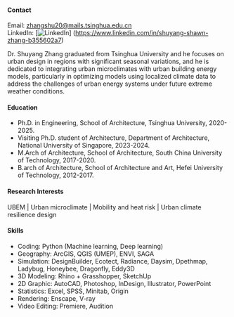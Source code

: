 #### Contact
Email: [zhangshu20@mails.tsinghua.edu.cn](zhangshu20@mails.tsinghua.edu.cn)  
LinkedIn: [![LinkedIn](https://img.shields.io/badge/LinkedIn-%230077B5?style=flat&logo=linkedin&logoColor=white)] (https://www.linkedin.com/in/shuyang-shawn-zhang-b355602a7)

Dr. Shuyang Zhang graduated from Tsinghua University and he focuses on urban design in regions with significant seasonal variations, and he is dedicated to integrating urban microclimates with urban building energy models, particularly in optimizing models using localized climate data to address the challenges of urban energy systems under future extreme weather conditions.

#### Education
- Ph.D. in Engineering, School of Architecture, Tsinghua University, 2020-2025.
- Visiting Ph.D. student of Architecture, Department of Architecture, National University of Singapore, 2023-2024.
- M.Arch of Architecture, School of Architecture, South China University of Technology, 2017-2020.
- B.arch of Architecture, School of Architecture and Art, Hefei University of Technology, 2012-2017.

#### Research Interests
UBEM | Urban microclimate | Mobility and heat risk | Urban climate resilience design

#### Skills
- Coding: Python (Machine learning, Deep learning)
- Geography: ArcGIS, QGIS (UMEP), ENVI, SAGA
- Simulation: DesignBuilder, Ecotect, Radiance, Daysim, Dpethmap, Ladybug, Honeybee, Dragonfly, Eddy3D
- 3D Modeling: Rhino + Grasshopper, SketchUp
- 2D Graphic: AutoCAD, Photoshop, InDesign, Illustrator, PowerPoint
- Statistics: Excel, SPSS, Minitab, Origin
- Rendering: Enscape, V-ray
- Video Editing: Premiere, Audition


